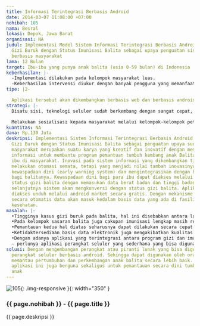 ```yaml
---
title: Informasi Terintegrasi Berbasis Android
date: 2014-03-07 11:08:00 +07:00
nohibah: 105
nama: Besral
lokasi: Depok, Jawa Barat
organisasi: NA
judul: Implementasi Model Sistem Informasi Terintegrasi Berbasis Android Deteksi Dini
  Gizi Buruk dengan Status Imunisasi Balita sebagai upaya penguatan sistem surveillans
  berbasis masyarakat
lama: 12 Bulan
target: Ibu-ibu yang punya anak balita (usia 0-59 bulan) di Indonesia
keberhasilan: |-
  -Implementasi dilakukan pada kelompok masyarakat luas.
  -Keberhasilan intervensi diukur dengan banyak pengguna yang memanfaatkan aplikasi ini dan pendapat pengguna terhadap aplikasi tersebut.
tipe: |2-

  Aplikasi tersebut akan dikembangkan berbasis web dan berbasis android yang bisa digunakan pada perangkat seluler yang menggunakan sistem operasi android.
strategi: |-
  Disatu sisi, teknologi seluler sudah berkembang dengan sangat cepat, disisi lain sumberdaya penjangkauan (oleh tenaga kesehatan) masih sangat terbatas. Aplikasi atau piranti lunak ini dipromosikan dengan memanfaatan perkembangan terknologi informasi yang ada. Dengan mengembangankan website portal, broadcast message, dan memanfaatkan M-Health (Mobile Health). Yang kemudian dipromosikan kepada seluruh petugas kesehatan dan masyarakat luas.

  Melakukan sosialisasi kepada masyarakat melalui kelompok-kelompok petani dan juga perkebunan sudah ada.
kuantitas: NA
dana: Rp.130 Juta
deskripsi: Implementasi Sistem Informasi Terintegrasi Berbasis Android Deteksi Dini
  Gizi Buruk dengan Status Imunisasi Balita sebagai penguatan upaya surveillans berbasis
  masyarakat merupakan suatu karya yang kreatif dan inovatif dengan memanfaatkan teknologi
  informasi untuk membantu program pemantuan tumbuh kembang anak Balita bagi para
  ibu di masyarakat. Inovasi pada sistem informasi yang dikembangkan tidak hanya sekedar
  melakukan otomasi semata, tetapi yang menjadi nilai tambah inovasinya adalah memberikan
  kewaspadaan dini (early warning system) dan mengintegrasikan dengan histori imunisasi
  bagi balitanya. Kewaspadaan dini bagi para ibu dapat diakses melalui aplikasi perhitungan
  status gizi balita dengan memasukan data berat badan dan tinggi badan balita yang
  selanjutnya sistem akan mengkonversi dengan status gizi balita. Aplikasi tsb dapat
  diakses unduh melalui android market secara gratis. Dengan mekanisme tersebut maka
  secara otomatis data akan masuk kedalam basis data yang ada di fasilitas pelayanan
  kesehatan.
masalah: |-
  •Tingginya kasus gizi buruk pada balita, hal ini disebabkan antara lain tidak terdeteksinya tanda dan gejala gizi buruk
  •Pada kelompok sasaran balita juga cakupan imunisasi lengkap masih rendah.
  •Pemantauan kedua hal diatas seharusnya dapat dilakukan secara cepat dan terintegrasi, agar intervensi dapat segera dilakukan oleh petugas kesehatan.
  •Ketidaktersediaan basis data elektronik juga mengakibatkan kualitas laporan menjadi tidak valid dan sering terlambat.
  •Dengan adanya aplikasi yang terintegrasi antara program gizi dan imunisasi dengan menggunakan aplikasi berbasis Android diharapkan sistem pemantauan secara dini dapat dilakukan secara cepat.
  – perlunya aplikasi perangkat seluler yang sederhana yang bisa digunakan oleh orang tua untuk memantau pertumbuhan dan perkembangan anak balita.
solusi: Dengan mengembangan perangkat atau piranti lunak yang bisa digunakan pada
  perangkat seluler berbasis android. Sehingga dapat digunakan oleh orang tua dalam
  memantau pertumbuhan dan perkembangan anak balita secara lebih baik. Pengembangan
  aplikasi ini juga berguna sekaligus untuk pemantauan secara dini tumbuh kembang
  anak
---
```


![105](/static/img/hibahcms/105.png){: .img-responsive }{: width="350" }

### {{ page.nohibah }} - {{ page.title }}

{{ page.deskripsi }}
